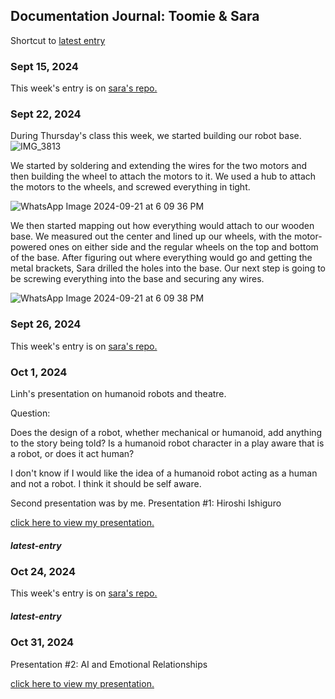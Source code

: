 ## Documentation Journal: Toomie & Sara
Shortcut to [latest entry](journal.md#latest-entry)  

### Sept 15, 2024
This week's entry is on [sara's repo.](https://github.com/saraalmulla03/performingrobots/blob/main/journal.md) 

### Sept 22, 2024
During Thursday's class this week, we started building our robot base.
![IMG_3813](https://github.com/user-attachments/assets/c860dc69-f293-412d-9c6c-97735ab1a3dd)

We started by soldering and extending the wires for the two motors and then building the wheel to attach the motors to it. We used a hub to attach the motors to the wheels, and screwed everything in tight.

![WhatsApp Image 2024-09-21 at 6 09 36 PM](https://github.com/user-attachments/assets/8ca312cf-f0e5-476c-b60b-ab65296c9a99)

We then started mapping out how everything would attach to our wooden base. We measured out the center and lined up our wheels, with the motor-powered ones on either side and the regular wheels on the top and bottom of the base. After figuring out where everything would go and getting the metal brackets, Sara drilled the holes into the base. Our next step is going to be screwing everything into the base and securing any wires. 

![WhatsApp Image 2024-09-21 at 6 09 38 PM](https://github.com/user-attachments/assets/43fec2c2-0929-49f2-af6e-09c585de6e6c)

### Sept 26, 2024
This week's entry is on [sara's repo.](https://github.com/saraalmulla03/performingrobots/blob/main/journal.md) 

### Oct 1, 2024
Linh's presentation on humanoid robots and theatre.

Question: 

Does the design of a robot, whether mechanical or humanoid, add anything to the story being told? Is a humanoid robot character in a play aware that is a robot, or does it act human?

I don't know if I would like the idea of a humanoid robot acting as a human and not a robot. I think it should be self aware.

Second presentation was by me. 
Presentation #1: Hiroshi Ishiguro

[click here to view my presentation.](https://www.canva.com/design/DAGRY8QaHJI/G-hWnsy9o3q1OnZRRqltBQ/view?utm_content=DAGRY8QaHJI&utm_campaign=designshare&utm_medium=link&utm_source=editor
) 


##### latest-entry
### Oct 24, 2024
This week's entry is on [sara's repo.](https://github.com/saraalmulla03/performingrobots/blob/main/journal.md) 

##### latest-entry
### Oct 31, 2024

Presentation #2: AI and Emotional Relationships

[click here to view my presentation.](https://www.canva.com/design/DAGUZpEdEds/XerKCHPtYIyW1R9pmvjfgQ/view?utm_content=DAGUZpEdEds&utm_campaign=designshare&utm_medium=link&utm_source=editor)

